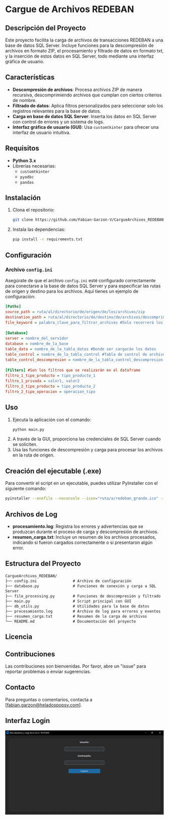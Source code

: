 
# Cargue de Archivos REDEBAN

## Descripción del Proyecto
Este proyecto facilita la carga de archivos de transacciones REDEBAN a una base de datos SQL Server. Incluye funciones para la descompresión de archivos en formato ZIP, el procesamiento y filtrado de datos en formato txt, y la inserción de estos datos en SQL Server, todo mediante una interfaz gráfica de usuario.

## Características
- **Descompresión de archivos**: Procesa archivos ZIP de manera recursiva, descomprimiendo archivos que cumplan con ciertos criterios de nombre.
- **Filtrado de datos**: Aplica filtros personalizados para seleccionar solo los registros relevantes para la base de datos.
- **Carga en base de datos SQL Server**: Inserta los datos en SQL Server con control de errores y un sistema de logs.
- **Interfaz gráfica de usuario (GUI)**: Usa `customtkinter` para ofrecer una interfaz de usuario intuitiva.

## Requisitos
- **Python 3.x**
- Librerías necesarias:
  - `customtkinter`
  - `pyodbc`
  - `pandas`

## Instalación
1. Clona el repositorio:
   ```bash
   git clone https://github.com/Fabian-Garzon-V/CargueArchivos_REDEBAN.git
   ```
2. Instala las dependencias:
   ```bash
   pip install -r requirements.txt
   ```

## Configuración
### Archivo `config.ini`
Asegúrate de que el archivo `config.ini` esté configurado correctamente para conectarse a la base de datos SQL Server y para especificar las rutas de origen y destino para los archivos. Aquí tienes un ejemplo de configuración:

```ini
[Paths]
source_path = ruta/al/directorio/de/origen/de/los/archivos/zip
destination_path = ruta/al/directorio/de/destino/de/archivos/descomprimidos
file_keyword = palabra_clave_para_filtrar_archivos #Solo recorrerá los archivos que contengan esta palabra

[Database]
server = nombre_del_servidor
database = nombre_de_la_base
table_data = nombre_de_la_tabla_datos #Donde ser cargarán los datos
table_control = nombre_de_la_tabla_control #Tabla de control de archivos cargados previamente
table_control_descompresion = nombre_de_la_tabla_control_descompresion #Tabla de control archivos descomprimidos previamente

[Filters] #Son los filtros que se realizarán en el dataframe
filtro_1_tipo_producto = tipo_producto_1
filtro_1_privada = valor1, valor2
filtro_2_tipo_producto = tipo_producto_2
filtro_2_tipo_operacion = operacion_tipo
```

## Uso
1. Ejecuta la aplicación con el comando:
   ```bash
   python main.py
   ```
2. A través de la GUI, proporciona las credenciales de SQL Server cuando se soliciten.
3. Usa las funciones de descompresión y carga para procesar los archivos en la ruta de origen.

## Creación del ejecutable (.exe)
Para convertir el script en un ejecutable, puedes utilizar PyInstaller con el siguiente comando:

```bash
pyinstaller --onefile --noconsole --icon="ruta/a/redeban_grande.ico" --add-data "config.ini;." --add-data "procesamiento.log;." --add-data "resumen_carga.txt;." --hidden-import=customtkinter main.py
```

## Archivos de Log
- **procesamiento.log**: Registra los errores y advertencias que se produzcan durante el proceso de carga y descompresión de archivos.
- **resumen_carga.txt**: Incluye un resumen de los archivos procesados, indicando si fueron cargados correctamente o si presentaron algún error.

## Estructura del Proyecto
```plaintext
CargueArchivos_REDEBAN/
├── config.ini                # Archivo de configuración
├── database.py               # Funciones de conexión y carga a SQL Server
├── file_processing.py        # Funciones de descompresión y filtrado
├── main.py                   # Script principal con GUI
├── db_utils.py               # Utilidades para la base de datos
├── procesamiento.log         # Archivo de log para errores y eventos
├── resumen_carga.txt         # Resumen de la carga de archivos
└── README.md                 # Documentación del proyecto
```

## Licencia


## Contribuciones
Las contribuciones son bienvenidas. Por favor, abre un "issue" para reportar problemas o enviar sugerencias.

## Contacto
Para preguntas o comentarios, contacta a [fabian.garzon@heladospopsy.com].

## Interfaz Login
![Interfaz de Login REDEBAN](./images/InterfazLoginRedeban.png)

